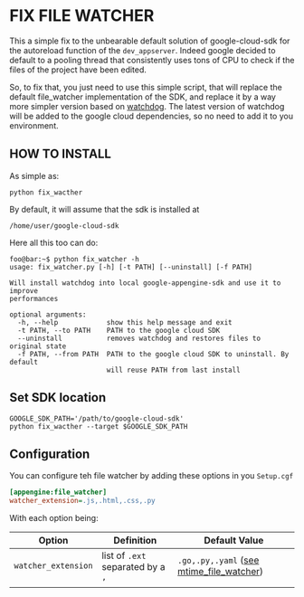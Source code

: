 FIX FILE WATCHER
===============

This a simple fix to the unbearable default solution of google-cloud-sdk for the autoreload function of the `dev_appserver`.
Indeed google decided to default to a pooling thread that consistently uses tons of CPU to check if the files of the project have been edited.

So, to fix that, you just need to use this simple script, that will replace the default file_watcher implementation of the SDK, and replace it by a way more simpler version based on [watchdog](https://github.com/gorakhargosh/watchdog). The latest version of watchdog will be added to the google cloud dependencies, so no need to add it to you environment.

HOW TO INSTALL
-------------

As simple as:
```shell script
python fix_wacther
```

By default, it will assume that the sdk is installed at 
```text
/home/user/google-cloud-sdk
```

Here all this too can do:
```console
foo@bar:~$ python fix_watcher -h
usage: fix_watcher.py [-h] [-t PATH] [--uninstall] [-f PATH]

Will install watchdog into local google-appengine-sdk and use it to improve
performances

optional arguments:
  -h, --help            show this help message and exit
  -t PATH, --to PATH    PATH to the google cloud SDK
  --uninstall           removes watchdog and restores files to original state
  -f PATH, --from PATH  PATH to the google cloud SDK to uninstall. By default
                        will reuse PATH from last install
```
Set SDK location
----------------

```shell script
GOOGLE_SDK_PATH='/path/to/google-cloud-sdk'
python fix_wacther --target $GOOGLE_SDK_PATH
```
Configuration
------------

You can configure teh file watcher by adding these options in you `Setup.cgf`
```ini
[appengine:file_watcher]
watcher_extension=.js,.html,.css,.py
```

With each option being:

| Option              | Definition                       | Default Value |
| ------------------- | -------------------------------- | --- |
| `watcher_extension` | list of `.ext` separated by a `,`| `.go,.py,.yaml` ([see mtime_file_watcher](https://github.com/anis-campos/fix-gcp-file-watcher/blob/master/fix/mtime_file_watcher.py#L21))|
| | | |
